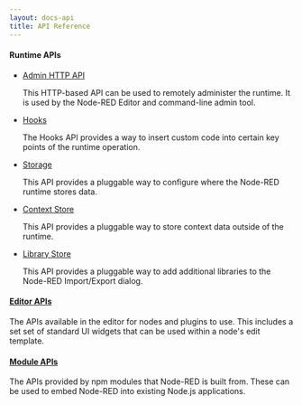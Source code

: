```yaml
---
layout: docs-api
title: API Reference
---
```


#### Runtime APIs

 - [Admin HTTP API](admin)

    This HTTP-based API can be used to remotely administer the runtime. It is used
    by the Node-RED Editor and command-line admin tool.


 - [Hooks](hooks)

    The Hooks API provides a way to insert custom code into certain key points of
    the runtime operation.

 - [Storage](storage)

    This API provides a pluggable way to configure where the Node-RED runtime stores
    data.

 - [Context Store](context)

    This API provides a pluggable way to store context data outside of the runtime.

 - [Library Store](library)

    This API provides a pluggable way to add additional libraries to the Node-RED
    Import/Export dialog.

#### [Editor APIs](ui)

The APIs available in the editor for nodes and plugins to use. This includes a set
set of standard UI widgets that can be used within a node's edit template.

#### [Module APIs](modules)

The APIs provided by npm modules that Node-RED is built from. These can be used
to embed Node-RED into existing Node.js applications.
